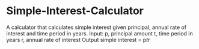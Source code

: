 # Simple-Interest-Calculator
A calculator that calculates simple interest given principal, annual rate of interest and time period in years. Input:    p, principal amount    t, time period in years    r, annual rate of interest Output    simple interest = p*t*r
